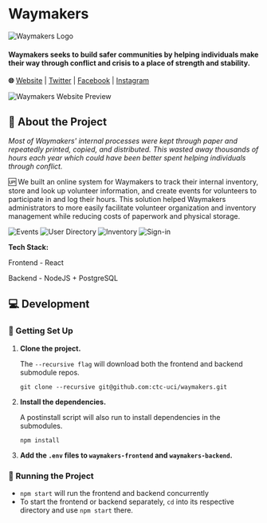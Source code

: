 
# Waymakers
![Waymakers Logo](https://media-exp1.licdn.com/dms/image/C4E1BAQFYOCQ-2SCftw/company-background_10000/0/1521837604390?e=2159024400&v=beta&t=1JHqCVw9FztoFSgZ8YC2AHKpCjSl4z_yCOTyqSuAFn0)
#### Waymakers seeks to build safer communities by helping individuals make their way through conflict and crisis to a place of strength and stability.

**🌐** [Website](https://waymakersoc.org) | [Twitter](https://twitter.com/WaymakersOC) | [Facebook](https://www.facebook.com/WaymakersOC/) | [Instagram](https://www.instagram.com/WaymakersOC)


![Waymakers Website Preview](https://i.imgur.com/BNwFMsO.png)


## 🔎 About the Project

*Most of Waymakers' internal processes were kept through paper and repeatedly printed, copied, and distributed. This wasted away thousands of hours each year which could have been better spent helping individuals through conflict.*


🆙 We built an online system for Waymakers to track their internal inventory, store and look up volunteer information, and create events for volunteers to participate in and log their hours. This solution helped Waymakers administrators to more easily facilitate volunteer organization and inventory management while reducing costs of paperwork and physical storage.

![Events](https://lh3.googleusercontent.com/GCa_eprzkizmtgWzGC0aOKYkf2d2vQgmEXXKvRORKu8bSnAbiVZUsK5sM3O2C59Khxihl5ByrEZ-cKjkEE1Z=w1343-h1283)
![User Directory](https://lh3.googleusercontent.com/wnztl915lHbvABXD-qOzQL031CUdAYm_gJQFxFsN2tJO_t77AaFvXFq5nsDVrDX3J93nJnCD4EYxqFL0DbKU=w1343-h1283)
![Inventory](https://lh6.googleusercontent.com/hiyPIwBGmRFAPn6lU0gDKF5RvcdGTkRRqLul4TfyCX2WZFBxXQtw6wdSicGeOoBSq2z5es7gDLwi5sXkwWCT=w1343-h1283)
![Sign-in](https://lh3.googleusercontent.com/_G8LH1cULT0xXf93f-fiJlv-tx9cNeE04pExFxPiAN9aaXOkGewZ8nDfXCLFFi5dx3ItxcDIM1F0ooT22L8a=w1343-h1283)

**Tech Stack:**

Frontend - React

Backend - NodeJS + PostgreSQL


## 💻 Development 

### 🔨 Getting Set Up

1. **Clone the project.**
	
	The `--recursive flag` will download both the frontend and backend submodule repos.
	
	`git clone --recursive git@github.com:ctc-uci/waymakers.git`

2. **Install the dependencies.**

	A postinstall script will also run to install dependencies in the submodules.

	`npm install`
	
3. **Add the `.env` files to `waymakers-frontend` and `waymakers-backend`.**


### 💨 Running the Project

- `npm start` will run the frontend and backend concurrently
- To start the frontend or backend separately, `cd` into its respective directory and use `npm start` there.